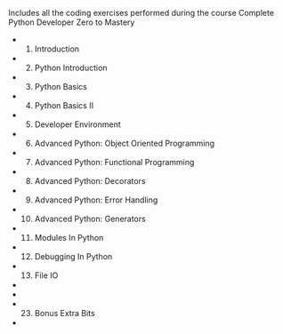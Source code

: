 Includes all the coding exercises performed during the course Complete Python Developer Zero to Mastery

- 1. Introduction
- 2. Python Introduction
- 3. Python Basics
- 4. Python Basics II
- 5. Developer Environment
- 6. Advanced Python: Object Oriented Programming
- 7. Advanced Python: Functional Programming
- 8. Advanced Python: Decorators
- 9. Advanced Python: Error Handling
- 10. Advanced Python: Generators
- 11. Modules In Python
- 12. Debugging In Python
- 13. File IO
- 
- 
- 23. Bonus Extra Bits
- 
